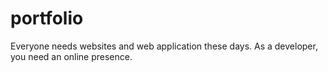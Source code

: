 # portfolio
Everyone needs websites and web application these days.  As a developer, you need an online presence.

